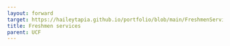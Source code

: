 ```yaml
---
layout: forward
target: https://haileytapia.github.io/portfolio/blob/main/FreshmenServices.pdf
title: Freshmen services
parent: UCF
---
```

